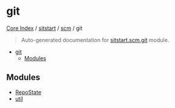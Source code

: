 # git

[Core Index](../../../README.md#core-index) / [sitstart](../../index.md#sitstart) / [scm](../index.md#scm) / git

> Auto-generated documentation for [sitstart.scm.git](../../../../python/sitstart/scm/git/__init__.py) module.

- [git](#git)
  - [Modules](#modules)

## Modules

- [RepoState](./repo_state.md)
- [util](./util.md)
